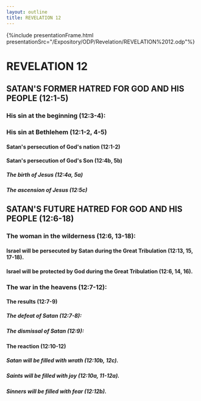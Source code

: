 ```yaml
---
layout: outline
title: REVELATION 12
---
```

{%include presentationFrame.html presentationSrc="/Expository/ODP/Revelation/REVELATION%2012.odp"%}

# REVELATION 12
## SATAN\'S FORMER HATRED FOR GOD AND HIS PEOPLE (12:1-5) 
###  His sin at the beginning (12:3-4): 
###  His sin at Bethlehem (12:1-2, 4-5) 
####  Satan\'s persecution of God\'s nation (12:1-2) 
####  Satan\'s persecution of God\'s Son (12:4b, 5b) 
#####  The birth of Jesus (12:4a, 5a) 
#####  The ascension of Jesus (12:5c) 
## SATAN\'S FUTURE HATRED FOR GOD AND HIS PEOPLE (12:6-18) 
###  The woman in the wilderness (12:6, 13-18): 
####  Israel will be persecuted by Satan during the Great Tribulation (12:13, 15, 17-18). 
####  Israel will be protected by God during the Great Tribulation (12:6, 14, 16). 
###  The war in the heavens (12:7-12): 
####  The results (12:7-9) 
#####  The defeat of Satan (12:7-8): 
#####  The dismissal of Satan (12:9): 
####  The reaction (12:10-12) 
#####  Satan will be filled with wrath (12:10b, 12c). 
#####  Saints will be filled with joy (12:10a, 11-12a). 
#####  Sinners will be filled with fear (12:12b). 
